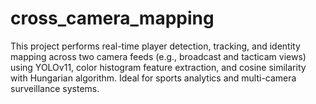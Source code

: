 # cross_camera_mapping
This project performs real-time player detection, tracking, and identity mapping across two camera feeds (e.g., broadcast and tacticam views) using YOLOv11, color histogram feature extraction, and cosine similarity with Hungarian algorithm. Ideal for sports analytics and multi-camera surveillance systems.
